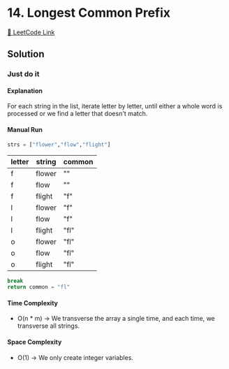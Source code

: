 # 14. Longest Common Prefix

[🔗 LeetCode Link](https://leetcode.com/problems/longest-common-prefix/description/)

## Solution

### Just do it

#### Explanation

For each string in the list, iterate letter by letter,
until either a whole word is processed or
we find a letter that doesn't match.

#### Manual Run

```python
strs = ["flower","flow","flight"]
```

letter | string | common
--- | ---- | ----
f | flower | ""
f | flow | ""
f | flight | "f"
l | flower | "f"
l | flow | "f"
l | flight | "fl"
o | flower | "fl"
o | flow | "fl"
o | flight | "fl"

```python
break
return common = "fl"
```

#### Time Complexity

- O(n * m) -> We transverse the array a single time, and each time, we transverse all strings.

#### Space Complexity

- O(1) -> We only create integer variables.
